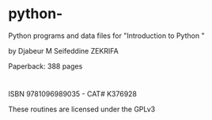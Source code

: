 # python-
Python programs and data files for
"Introduction to Python "

by Djabeur M Seifeddine ZEKRIFA


Paperback: 388 pages
#
ISBN 9781096989035 - CAT# K376928

These routines are licensed under the GPLv3
